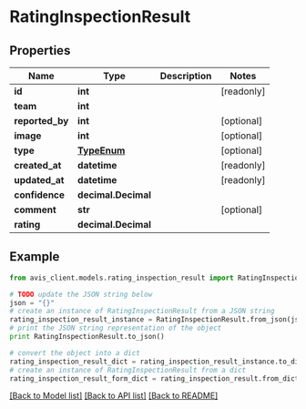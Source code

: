 # RatingInspectionResult


## Properties

Name | Type | Description | Notes
------------ | ------------- | ------------- | -------------
**id** | **int** |  | [readonly]
**team** | **int** |  |
**reported_by** | **int** |  | [optional]
**image** | **int** |  | [optional]
**type** | [**TypeEnum**](TypeEnum.md) |  | [optional]
**created_at** | **datetime** |  | [readonly]
**updated_at** | **datetime** |  | [readonly]
**confidence** | **decimal.Decimal** |  |
**comment** | **str** |  | [optional]
**rating** | **decimal.Decimal** |  |

## Example

```python
from avis_client.models.rating_inspection_result import RatingInspectionResult

# TODO update the JSON string below
json = "{}"
# create an instance of RatingInspectionResult from a JSON string
rating_inspection_result_instance = RatingInspectionResult.from_json(json)
# print the JSON string representation of the object
print RatingInspectionResult.to_json()

# convert the object into a dict
rating_inspection_result_dict = rating_inspection_result_instance.to_dict()
# create an instance of RatingInspectionResult from a dict
rating_inspection_result_form_dict = rating_inspection_result.from_dict(rating_inspection_result_dict)
```
[[Back to Model list]](../#documentation-for-models) [[Back to API list]](../#documentation-for-api-endpoints) [[Back to README]](../)
